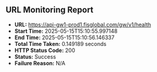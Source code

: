 ## URL Monitoring Report

- **URL:** https://api-gw1-prod1.fisglobal.com/gw/v1/health
- **Start Time:** 2025-05-15T15:10:55.997148
- **End Time:** 2025-05-15T15:10:56.146337
- **Total Time Taken:** 0.149189 seconds
- **HTTP Status Code:** 200
- **Status:** Success
- **Failure Reason:** N/A

